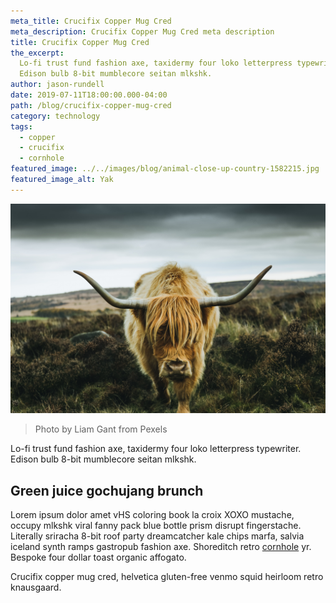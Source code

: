 ```yaml
---
meta_title: Crucifix Copper Mug Cred
meta_description: Crucifix Copper Mug Cred meta description
title: Crucifix Copper Mug Cred
the_excerpt:
  Lo-fi trust fund fashion axe, taxidermy four loko letterpress typewriter.
  Edison bulb 8-bit mumblecore seitan mlkshk.
author: jason-rundell
date: 2019-07-11T18:00:00.000-04:00
path: /blog/crucifix-copper-mug-cred
category: technology
tags:
  - copper
  - crucifix
  - cornhole
featured_image: ../../images/blog/animal-close-up-country-1582215.jpg
featured_image_alt: Yak
---
```


![Yak](../../images/blog/animal-close-up-country-1582215.jpg)

> Photo by Liam Gant from Pexels

Lo-fi trust fund fashion axe, taxidermy four loko letterpress typewriter. Edison
bulb 8-bit mumblecore seitan mlkshk.

## Green juice gochujang brunch

Lorem ipsum dolor amet vHS coloring book la croix XOXO mustache, occupy mlkshk
viral fanny pack blue bottle prism disrupt fingerstache. Literally sriracha
8-bit roof party dreamcatcher kale chips marfa, salvia iceland synth ramps
gastropub fashion axe. Shoreditch retro [cornhole](./cornhole-quinoa) yr.
Bespoke four dollar toast organic affogato.

Crucifix copper mug cred, helvetica gluten-free venmo squid heirloom retro
knausgaard.
